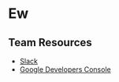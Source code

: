 # Ew

## Team Resources
* [Slack](https://ew-app.slack.com)
* [Google Developers Console](https://console.developers.google.com)
